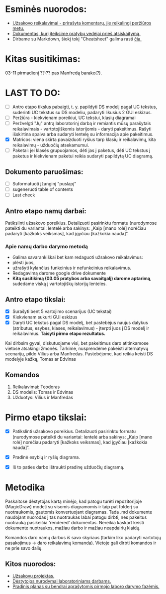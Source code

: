 # Esminės nuorodos:
 - [Užsakovo reikalavimai - prirašyta komentarų, jie reikalingi peržiūros metu.](https://docs.google.com/document/d/1OK8YH0PFO4UR0oJfQ5bHP2LUE-6mTf3Ih-gsRSJ5he0/edit)
 - [Dokumentas, kurį įteiksime pratybų vedėjai prieš atsiskaitymą.](https://github.com/Tristanas/PSI2-Food-Bee-Inc/blob/master/Dokumentas.md)
 - Dirbame su Markdown, šiokį tokį "Cheatsheet" galima rasti [čia.](https://github.com/adam-p/markdown-here/wiki/Markdown-Cheatsheet)

# Kitas susitikimas:
03-11 pirmadienį ??:?? pas Manfredą barake(?).

# LAST TO DO:
- [ ] Antro etapo tikslus pabaigti, t. y. papildyti DS modelį pagal UC tekstus, suderinti UC tekstus su DS modeliu, padaryti likusius 2 GUI eskizus.
- [ ] Peržiūra - kiekvienam poreikiui, UC tekstui, klasių diagramai
- [ ] Peržvelgti "Jų" antrą laboratorinį darbą ir remiantis mūsų parašytais reikalavimais - vartotojiškomis istorijomis - daryti pakeitimus. Rašyti išskirtina spalva arba sudaryti lentelę su informacija apie pakeitimus.
- [x] Matricos: viena skirta pavaizduoti ryšius tarp klasių ir reikalavimų, kita reikalavimų - užduočių atsekamumui.
- [ ] Paketai: jei klasės grupuojamos, dėti jas į paketus, dėti UC tekstus į paketus ir kiekvienam paketui reikia sudaryti papildytą UC diagramą.
## Dokumento paruošimas:
- [ ] Suformatuoti įžanginį "puslapį"
- [ ] sugeneruoti table of contents
- [ ] Last check

## Antro etapo namų darbai:
Patikslinti užsakovo poreikius. Detalizuoti pasirinktu formatu (nurodymose pateikti du variantai: lentelė arba sakinys:
„Kaip [mano rolė] norėčiau padaryti [kažkoks veiksmas], kad įgyčiau [kažkokia nauda]“.

### Apie namų darbo darymo metodą
 - Galima savarankiškai bet kam redaguoti užsakovo reikalavimus:
  - plėsti juos, 
  - užrašyti kylančius funkcinius ir nefunkcinius reikalavimus. 
 - Redagavimą darome google drive dokumente
 - **Kitą susitikimą (03.05 pratybos arba savaitgalį) darome aptarimą**, sudedame viską į vartotojiškų istorijų lenteles.


## Antro etapo tikslai:
- [x] Surašyti bent 5 vartojimo scenarijus (UC tekstai)
- [x] Kiekvienam sukurti GUI eskizus
- [x] Daryti UC tekstus pagal DS modelį, bet pastebėjus naujus dalykus (atributus, esybes, klases, reikalavimus) - įterpti juos į DS modelį ir reikalavimus. **Taisyti pirmo etapo rezultatus.**

Kai dirbsim gyvai, diskutuojame visi, bet pakeitimus daro atitinkamose vietose atsakingi žmonės. Tarkime, nusprendėme pakeisti alternatyvų scenarijų, pildo Vilius arba Manfredas. Pastebėjome, kad reikia keisti DS modelyje kažką, Tomas ar Edvinas

## Komandos
1. Reikalavimai: Teodoras
2. DS modelis: Tomas ir Edvinas
3. Užduotys: Vilius ir Manfredas


# Pirmo etapo tikslai:
- [x] Patikslinti užsakovo poreikius. Detalizuoti pasirinktu formatu (nurodymose pateikti du variantai: lentelė arba sakinys:
„Kaip [mano rolė] norėčiau padaryti [kažkoks veiksmas], kad įgyčiau [kažkokia nauda]“.
- [x]	Pradinė esybių ir ryšių diagrama.
- [x]	Iš to paties darbo ištraukti pradinę užduočių diagramą.


# Metodika
Paskaitose dėstytojas kartą minėjo, kad patogu turėti repozitorijoje (MagicDraw) modelį su visomis diagramomis ir taip pat folderį su nuotraukomis, gautomis konvertuojant diagramas. Tada .md dokumente naudojant nuorodas į tas nuotraukas labai patogu dirbti, nes pakeitus nuotrauką pasikeičia 'rendered' dokumentas. Nereikia kaskart keisti dokumente nuotraukos, mažiau darbo ir mažiau neapdairių klaidų.


Komandos daro namų darbus iš savo skyriaus (tarkim liko padaryti vartotojų pasakojimus -> daro reikalavimų komanda). Vietoje gali dirbti komandos ir ne prie savo dalių.

## Kitos nuorodos:
 - [Užsakovų projektas.](https://drive.google.com/open?id=1F7c-nigbOuU5vRgCNT4K8Lx1ZI1JdOUF)
 - [Dėstytojos nurodymai laboratoriniams darbams.](https://drive.google.com/open?id=0B4VxsfLWjQw2OHQ1SUhOM2RzLUFvNlRVWi1CcUF2eFZSRExJ)
 - [Pradinis planas su bendrai aprašytomis pirmojo laboro darymo fazėmis.](https://docs.google.com/document/d/1ErOuAZ_BnzfAMXsAJ0XUmYCaQCB4K8GXVdxxBEDLhrw/edit)
